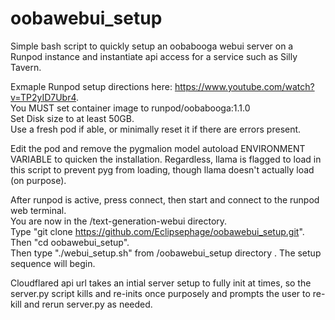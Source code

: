 # oobawebui_setup
Simple bash script to quickly setup an oobabooga webui server on a Runpod instance and instantiate api access for a service such as Silly Tavern.

Exmaple Runpod setup directions here: https://www.youtube.com/watch?v=TP2yID7Ubr4. \
You MUST set container image to runpod/oobabooga:1.1.0\
Set Disk size to at least 50GB.\
Use a fresh pod if able, or minimally reset it if there are errors present.

Edit the pod and remove the pygmalion model autoload ENVIRONMENT VARIABLE to quicken the installation. Regardless, llama is flagged to load in this script to prevent pyg from loading, though llama doesn't actually load (on purpose).

After runpod is active, press connect, then start and connect to the runpod web terminal.\
You are now in the /text-generation-webui directory.\
Type "git clone https://github.com/Eclipsephage/oobawebui_setup.git". \
Then "cd oobawebui_setup". \
Then type "./webui_setup.sh" from /oobawebui_setup directory . The setup sequence will begin.

Cloudflared api url takes an intial server setup to fully init at times, so the server.py script kills and re-inits once purposely and prompts the user to re-kill and rerun server.py as needed.
